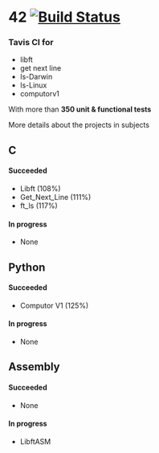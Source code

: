 # 42 [![Build Status](https://travis-ci.org/JulienBalestra/42.svg?branch=master)](https://travis-ci.org/julienbalestra/42)



### Tavis CI for
 
* libft
* get next line
* ls-Darwin
* ls-Linux
* computorv1

With more than **350 unit & functional tests**


More details about the projects in subjects

## C
#### Succeeded

* Libft (108%)
* Get_Next_Line (111%)
* ft_ls (117%)

#### In progress

* None

## Python
#### Succeeded

* Computor V1 (125%)

#### In progress

* None


## Assembly
#### Succeeded

* None

#### In progress

* LibftASM
